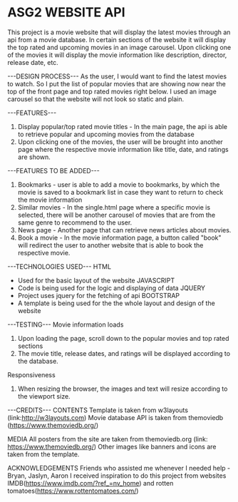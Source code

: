 # ASG2 WEBSITE API
This project is a movie website that will display the latest movies through an api from a movie database. In certain sections of the website it will display the top rated and upcoming movies in an image carousel. Upon clicking one of the movies it will display the movie information like description, director, release date, etc.

---DESIGN PROCESS---
As the user, I would want to find the latest movies to watch. So I put the list of popular movies that are showing now near the top of the front page and top rated movies right below. I used an image carousel so that the website will not look so static and plain. 

---FEATURES---
1) Display popular/top rated movie titles - In the main page, the api is able to retrieve popular and upcoming movies from the database
2) Upon clicking one of the movies, the user will be brought into another page where the respective movie information like title, date, and ratings are shown.

---FEATURES TO BE ADDED---
1) Bookmarks - user is able to add a movie to bookmarks, by which the movie is saved to a bookmark list in case they want to return to check the movie information 
2) Similar movies - In the single.html page where a specific movie is selected, there will be another carousel of movies that are from the same genre to recommend to the user.
3) News page - Another page that can retrieve news articles about movies.
4) Book a movie - In the movie information page, a button called "book" will redirect the user to another website that is able to book the respective movie.


---TECHNOLOGIES USED---
HTML
- Used for the basic layout of the website
JAVASCRIPT
- Code is being used for the logic and displaying of data
JQUERY
- Project uses jquery for the fetching of api
BOOTSTRAP
- A template is being used for the the whole layout and design of the website

---TESTING---
Movie information loads
1) Upon loading the page, scroll down to the popular movies and top rated sections
2) The movie title, release dates, and ratings will be displayed according to the database.

Responsiveness
1) When resizing the browser, the images and text will resize according to the viewport size.

---CREDITS---
CONTENTS
Template is taken from w3layouts (link:http://w3layouts.com) 
Movie database API is taken from themoviedb (https://www.themoviedb.org/)

MEDIA
All posters from the site are taken from themoviedb.org (link: https://www.themoviedb.org/)
Other images like banners and icons are taken from the template.


ACKNOWLEDGEMENTS
Friends who assisted me whenever I needed help - Bryan, Jaslyn, Aaron
I received inspiration to do this project from websites IMDB(https://www.imdb.com/?ref_=nv_home) and rotten tomatoes(https://www.rottentomatoes.com/)


